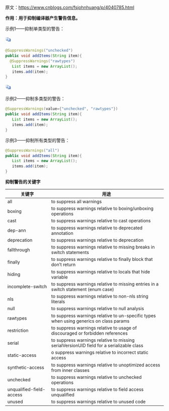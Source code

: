 原文：https://www.cnblogs.com/fsjohnhuang/p/4040785.html

**作用：用于抑制编译器产生警告信息。**

  示例1——抑制单类型的警告：

[![复制代码](assets/copycode-1555571610113.gif)](javascript:void(0);)

```java
@SuppressWarnings("unchecked")
public void addItems(String item){
  @SuppressWarnings("rawtypes")
   List items = new ArrayList();
   items.add(item);
}
```

[![复制代码](assets/copycode-1555571610113.gif)](javascript:void(0);)

  示例2——抑制多类型的警告：

```java
@SuppressWarnings(value={"unchecked", "rawtypes"})
public void addItems(String item){
   List items = new ArrayList();
   items.add(item);
}
```

  示例3——抑制所有类型的警告：

```java
@SuppressWarnings("all")
public void addItems(String item){
   List items = new ArrayList();
   items.add(item);
}
```







**抑制警告的关键字**　　　　　　　　　　　　　　　　　　　　　　　　　　　　　　　　

| **关键字**               | **用途**                                                     |
| ------------------------ | ------------------------------------------------------------ |
| all                      | to suppress all warnings                                     |
| boxing                   | to suppress warnings relative to boxing/unboxing operations  |
| cast                     | to suppress warnings relative to cast operations             |
| dep-ann                  | to suppress warnings relative to deprecated annotation       |
| deprecation              | to suppress warnings relative to deprecation                 |
| fallthrough              | to suppress warnings relative to missing breaks in switch statements |
| finally                  | to suppress warnings relative to finally block that don’t return |
| hiding                   | to suppress warnings relative to locals that hide variable   |
| incomplete-switch        | to suppress warnings relative to missing entries in a switch statement (enum case) |
| nls                      | to suppress warnings relative to non-nls string literals     |
| null                     | to suppress warnings relative to null analysis               |
| rawtypes                 | to suppress warnings relative to un-specific types when using generics on class params |
| restriction              | to suppress warnings relative to usage of discouraged or forbidden references |
| serial                   | to suppress warnings relative to missing serialVersionUID field for a serializable class |
| static-access            | o suppress warnings relative to incorrect static access      |
| synthetic-access         | to suppress warnings relative to unoptimized access from inner classes |
| unchecked                | to suppress warnings relative to unchecked operations        |
| unqualified-field-access | to suppress warnings relative to field access unqualified    |
| unused                   | to suppress warnings relative to unused code                 |